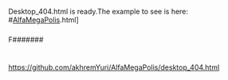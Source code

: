 Desktop_404.html is ready.The example to see is here: 
#[AlfaMegaPolis]([https://github.com/akhremYuri/AlfaMegaPolis/readme.md).html]
###
F#######
#
https://github.com/akhremYuri/AlfaMegaPolis/desktop_404.html
